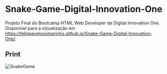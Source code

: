 # Snake-Game-Digital-Innovation-One
Projeto Final do Bootcamp HTML Web Developer da Digital Innovation One.
Disponível para a vizualização em https://felippevelosomarinho.github.io/Snake-Game-Digital-Innovation-One/.

## Print
![SnakeGame](https://user-images.githubusercontent.com/60450622/99763399-86a28600-2ad9-11eb-978f-936f06364a60.PNG)
